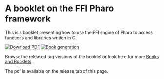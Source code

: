 # A booklet on the FFI Pharo framework

This is a booklet presenting how to use the FFI engine of Pharo to access functions and librairies written in C. 

[![Download PDF](https://img.shields.io/badge/Download-PDF-9cf.svg)](https://github.com/SquareBracketAssociates/Booklet-uFFI/releases/download/latest/UnifiedFFI.pdf)
[![Book generation](https://github.com/SquareBracketAssociates/Booklet-uFFI/actions/workflows/main.yml/badge.svg)](https://github.com/SquareBracketAssociates/Booklet-uFFI/actions/workflows/main.yml)

Browse the released tag versions of the booklet or look here for more [Books and Booklets](http://books.pharo.org/).

The pdf is available on the release tab of this page. 
